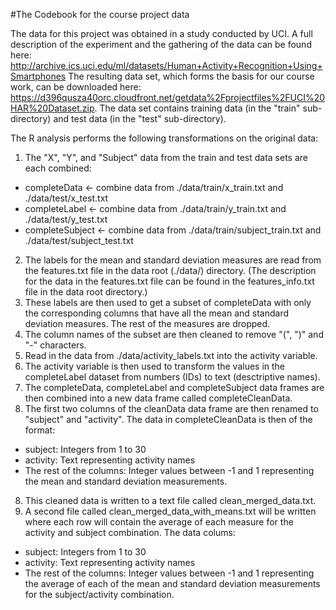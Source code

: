 #The Codebook for the course project data

The data for this project was obtained in a study conducted by UCI.  A full description of the experiment and the gathering of the data can be found here:  http://archive.ics.uci.edu/ml/datasets/Human+Activity+Recognition+Using+Smartphones
The resulting data set, which forms the basis for our course work, can be downloaded here:  https://d396qusza40orc.cloudfront.net/getdata%2Fprojectfiles%2FUCI%20HAR%20Dataset.zip.
The data set contains training data (in the "train" sub-directory) and test data (in the "test" sub-directory).

The R analysis performs the following transformations on the original data:

1. The "X", "Y", and "Subject" data from the train and test data sets are each combined:
  * completeData <- combine data from ./data/train/x_train.txt and ./data/test/x_test.txt
  * completeLabel <- combine data from ./data/train/y_train.txt and ./data/test/y_test.txt
  * completeSubject <- combine data from ./data/train/subject_train.txt and ./data/test/subject_test.txt
2. The labels for the mean and standard deviation measures are read from the features.txt file in the data root (./data/) directory. (The description for the data in the features.txt file can be found in the features_info.txt file in the data root directory.)
3. These labels are then used to get a subset of completeData with only the corresponding columns that have all the mean and standard deviation measures. The rest of the measures are dropped.
4. The column names of the subset are then cleaned to remove "(", ")" and "-" characters.
5. Read in the data from ./data/activity_labels.txt into the activity variable.
6. The activity variable is then used to transform the values in the completeLabel dataset from numbers (IDs) to text (desctriptive names).
6. The completeData, completeLabel and completeSubject data frames are then combined into a new data frame called  completeCleanData. 
7. The first two columns of the cleanData data frame are then renamed to "subject" and "activity".  The data in completeCleanData is then of the format:
  * subject:  Integers from 1 to 30
  * activity:  Text representing activity names
  * The rest of the columns: Integer values between -1 and 1 representing the mean and standard deviation measurements.
8. This cleaned data is written to a text file called clean_merged_data.txt.
9. A second file called clean_merged_data_with_means.txt will be written where each row will contain the average of each measure for the activity and subject combination. The data colums:
  * subject:  Integers from 1 to 30
  * activity:  Text representing activity names
  * The rest of the columns: Integer values between -1 and 1 representing the average of each of the mean and standard deviation measurements for the subject/activity combination.
